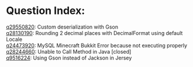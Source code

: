 # Question Index:

[q29550820](http://stackoverflow.com/q/29550820/1581725): Custom deserialization with Gson   
[q28130190](http://stackoverflow.com/q/28130190/1581725): Rounding 2 decimal places with DecimalFormat using default Locale   
[q24473920](http://stackoverflow.com/q/24473920/1581725): MySQL Minecraft Bukkit Error because not executing properly   
[q28244660](http://stackoverflow.com/q/28244660/1581725): Unable to Call Method in Java [closed]   
[q9516224](http://stackoverflow.com/q/9516224/1581725): Using Gson instead of Jackson in Jersey   